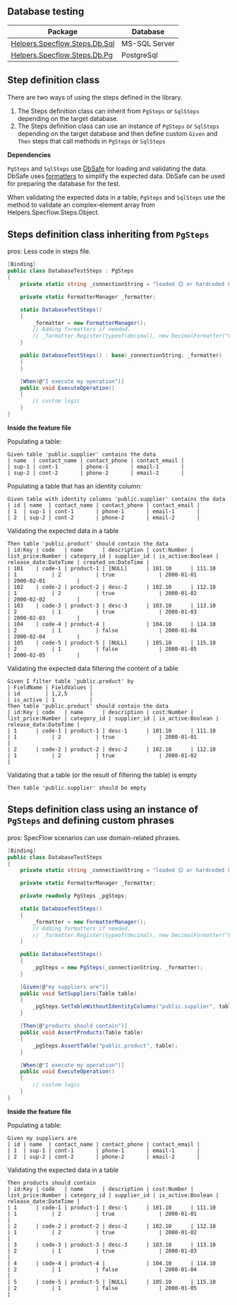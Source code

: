 ﻿Database testing
----------------

Package | Database
-|-
[Helpers.Specflow.Steps.Db.Sql](https://www.nuget.org/packages/Helpers.Specflow.Steps.Db.Sql/) | MS-SQL Server
[Helpers.Specflow.Steps.Db.Pg](https://www.nuget.org/packages/Helpers.Specflow.Steps.Db.Pg/) | PostgreSql

Step definition class
---------------------

There are two ways of using the steps defined in the library.
1. The Steps definition class can inherit from `PgSteps` or `SqlSteps` depending on the target database.
2. The Steps definition class can use an instance of `PgSteps` or `SqlSteps` depending on the target database and then define custom `Given` and `Then` steps that call methods in `PgSteps` or `SqlSteps`

**Dependencies**

`PgSteps` and `SqlSteps` use [DbSafe](https://github.com/dbsafe/dbsafe) for loading and validating the data.
DbSafe uses [formatters](https://github.com/dbsafe/dbsafe#column-formatters) to simplify the expected data.
DbSafe can be used for preparing the database for the test.

When validating the expected data in a table, `PgSteps` and `SqlSteps` use the method to validate an complex-element array from Helpers.Specflow.Steps.Object.

Steps definition class inheriting from `PgSteps`
------------------------------------------------

pros: Less code in steps file.

```csharp
[Binding]
public class DatabaseTestSteps : PgSteps
{
    private static string _connectionString = "loaded 😊 or hardcoded 😒";

    private static FormatterManager _formatter;

    static DatabaseTestSteps()
    {
        _formatter = new FormatterManager();
        // Adding formatters if needed.
        // _formatter.Register(typeof(decimal), new DecimalFormatter("0.00"));
    }

    public DatabaseTestSteps() : base(_connectionString, _formatter)
    {
    }

    [When(@"I execute my operation")]
    public void ExecuteOperation()
    {
        // custom logic
    }
}
```

**Inside the feature file**

Populating a table:
```
Given table 'public.supplier' contains the data
| name  | contact_name | contact_phone | contact_email |
| sup-1 | cont-1       | phone-1       | email-1       |
| sup-2 | cont-2       | phone-2       | email-2       |
```

Populating a table that has an identity column:
```
Given table with identity columns 'public.supplier' contains the data
| id | name  | contact_name | contact_phone | contact_email |
| 1  | sup-1 | cont-1       | phone-1       | email-1       |
| 2  | sup-2 | cont-2       | phone-2       | email-2       |
```

Validating the expected data in a table
```
Then table 'public.product' should contain the data
| id:Key | code   | name      | description | cost:Number | list_price:Number | category_id | supplier_id | is_active:Boolean | release_date:DateTime | created_on:DateTime |
| 101    | code-1 | product-1 | [NULL]      | 101.10      | 111.10            | 1           | 2           | true              | 2000-01-01            | 2000-02-01          |
| 102    | code-2 | product-2 | desc-2      | 102.10      | 112.10            | 1           | 2           | true              | 2000-01-02            | 2000-02-02          |
| 103    | code-3 | product-3 | desc-3      | 103.10      | 113.10            | 2           | 1           | true              | 2000-01-03            | 2000-02-03          |
| 104    | code-4 | product-4 |             | 104.10      | 114.10            | 2           | 1           | false             | 2000-01-04            | 2000-02-04          |
| 105    | code-5 | product-5 | [NULL]      | 105.10      | 115.10            | 2           | 1           | false             | 2000-01-05            | 2000-02-05          |
```

Validating the expected data filtering the content of a table
```
Given I filter table 'public.product' by
| FieldName | FieldValues |
| id        | 1,2,5       |
| is_active | 1           |
Then table 'public.product' should contain the data
| id:Key | code   | name      | description | cost:Number | list_price:Number | category_id | supplier_id | is_active:Boolean | release_date:DateTime |
| 1      | code-1 | product-1 | desc-1      | 101.10      | 111.10            | 1           | 2           | true              | 2000-01-01            |
| 2      | code-2 | product-2 | desc-2      | 102.10      | 112.10            | 1           | 2           | true              | 2000-01-02            |
```

Validating that a table (or the result of filtering the table) is empty
```
Then table 'public.supplier' should be empty
```

Steps definition class using an instance of `PgSteps` and defining custom phrases
---------------------------------------------------------------------------------

pros: SpecFlow scenarios can use domain-related phrases.

```csharp
[Binding]
public class DatabaseTestSteps
{
    private static string _connectionString = "loaded 😊 or hardcoded 😒";

    private static FormatterManager _formatter;

    private readonly PgSteps _pgSteps;

    static DatabaseTestSteps()
    {
        _formatter = new FormatterManager();
        // Adding formatters if needed.
        // _formatter.Register(typeof(decimal), new DecimalFormatter("0.00"));
    }

    public DatabaseTestSteps()
    {
        _pgSteps = new PgSteps(_connectionString, _formatter);
    }

    [Given(@"my suppliers are")]
    public void SetSuppliers(Table table)
    {
        _pgSteps.SetTableWithoutIdentityColumns("public.supplier", table);
    }

    [Then(@"products should contain")]
    public void AssertProducts(Table table)
    {
        _pgSteps.AssertTable("public.product", table);
    }

    [When(@"I execute my operation")]
    public void ExecuteOperation()
    {
        // custom logic
    }
}
```

**Inside the feature file**

Populating a table:
```
Given my suppliers are
| id | name  | contact_name | contact_phone | contact_email |
| 1  | sup-1 | cont-1       | phone-1       | email-1       |
| 2  | sup-2 | cont-2       | phone-2       | email-2       |
```

Validating the expected data in a table
```
Then products should contain
| id:Key | code   | name      | description | cost:Number | list_price:Number | category_id | supplier_id | is_active:Boolean | release_date:DateTime |
| 1      | code-1 | product-1 | desc-1      | 101.10      | 111.10            | 1           | 2           | true              | 2000-01-01            |
| 2      | code-2 | product-2 | desc-2      | 102.10      | 112.10            | 1           | 2           | true              | 2000-01-02            |
| 3      | code-3 | product-3 | desc-3      | 103.10      | 113.10            | 2           | 1           | true              | 2000-01-03            |
| 4      | code-4 | product-4 |             | 104.10      | 114.10            | 2           | 1           | false             | 2000-01-04            |
| 5      | code-5 | product-5 | [NULL]      | 105.10      | 115.10            | 2           | 1           | false             | 2000-01-05            |
```
